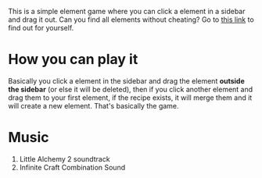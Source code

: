 This is a simple element game where you can click a element in a sidebar and drag it out. Can you find all elements without cheating? Go to [this link](https://ltypestar2scratch.github.io/short-crafting-game/) to find out for yourself.
# How you can play it
Basically you click a element in the sidebar and drag the element **outside the sidebar** (or else it will be deleted), then if you click another element and drag them to your first element, if the recipe exists, it will merge them and it will create a new element. That's basically the game.
# Music
1. Little Alchemy 2 soundtrack
2. Infinite Craft Combination Sound
